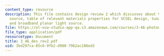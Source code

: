 ```yaml
---
content_type: resource
description: This file contains design review 2 which discusses about VCSEL light
  source, table of relevant materials properties for VCSEL design, tunable light source
  and broadband planar light source.
file: https://ol-ocw-studio-app-qa.s3.amazonaws.com/courses/3-46-photonic-materials-and-devices-spring-2006/3bd297ca85c69fb2d98079b2ac106ed3_3_46_des_rev2.pdf
file_type: application/pdf
resourcetype: Document
title: 3_46_des_rev2.pdf
uid: 3bd297ca-85c6-9fb2-d980-79b2ac106ed3
---
```

